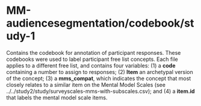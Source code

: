 # MM-audiencesegmentation/codebook/study-1

Contains the codebook for annotation of participant responses. These codebooks were used to label participant free list concepts. Each file applies to a different free list, and contains four variables: (1) a **code** containing a number to assign to responses; (2) **Item** an archetypal version of the concept; (3) a **mms_compat**, which indicates the concept that most closely relates to a similar item on the Mental Model Scales (see ../../study2/study/surveyscales-mms-with-subscales.csv); and (4) a **item.id** that labels the mental model scale items.
